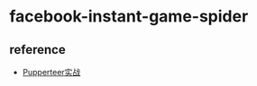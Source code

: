 # facebook-instant-game-spider

## reference
- [Pupperteer实战](https://www.jianshu.com/p/a9a55c03f768)

##